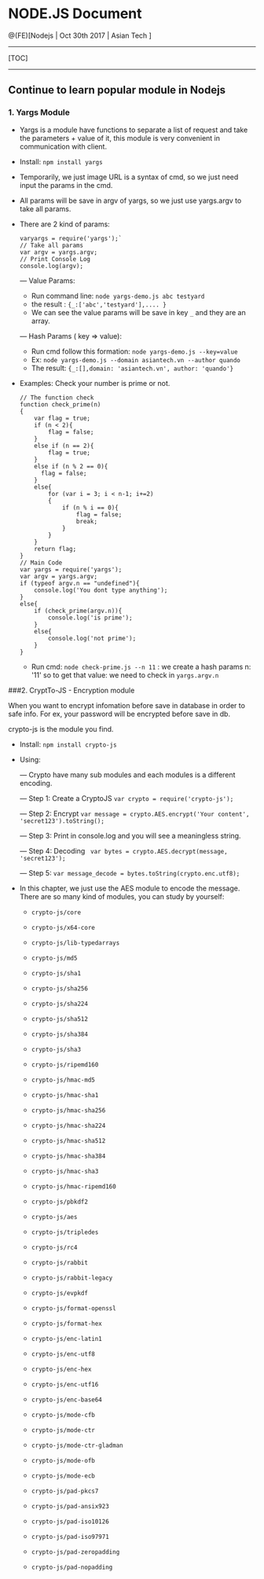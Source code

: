 # NODE.JS Document

@(FE)[Nodejs | Oct 30th 2017 | Asian Tech ]

------

[TOC]

------

## Continue to learn popular module in Nodejs

### 1. Yargs Module

- Yargs is a module have functions to separate a list of request and take the parameters + value of it, this module is very convenient in communication with client.

- Install: `npm install yargs`

- Temporarily, we just image URL is a syntax of cmd, so we just need input the params in the cmd.

- All params will be save in argv of yargs, so we just use yargs.argv to take all params.

- There are 2 kind of params:

  ```
  varyargs = require('yargs');`
  // Take all params
  var argv = yargs.argv;
  // Print Console Log
  console.log(argv);
  ```

  — Value Params:

  - Run command line: `node yargs-demo.js abc testyard	`
  - the result : `{_:['abc','testyard'],.... }`
  - We can see the value params will be save in key `_` and they are an array.

  — Hash Params ( key => value):

  - Run cmd follow this formation: `node yargs-demo.js --key=value`
  - Ex: `node yargs-demo.js --domain asiantech.vn --author quando `
  -  The result: `{_:[],domain: 'asiantech.vn', author: 'quando'}`

- Examples: Check your number is prime or not.

  ```
  // The function check
  function check_prime(n)
  {
      var flag = true;
      if (n < 2){
          flag = false;
      }
      else if (n == 2){
          flag = true;
      }
      else if (n % 2 == 0){
        flag = false;
      }
      else{
          for (var i = 3; i < n-1; i+=2)
          {
              if (n % i == 0){
                  flag = false;
                  break;
              }
          }
      }
      return flag;
  }
  // Main Code
  var yargs = require('yargs');
  var argv = yargs.argv;
  if (typeof argv.n == "undefined"){
      console.log('You dont type anything');
  }
  else{
      if (check_prime(argv.n)){
          console.log('is prime');
      }
      else{
          console.log('not prime');
      }
  }
  ```

  - Run cmd: `node check-prime.js --n 11` : we create a hash params n: '11' so to get that value: we need to check in `yargs.argv.n`

###2. CryptTo-JS - Encryption module

When you want to encrypt infomation before save in database in order to safe info. For ex, your password will be encrypted before save in db.

crypto-js is the module you find.

- Install: `npm install crypto-js`

- Using:

  — Crypto have many sub modules and each modules is a different encoding.

  — Step 1: Create a CryptoJS `var crypto = require('crypto-js');`

  — Step 2: Encrypt `var message = crypto.AES.encrypt('Your content', 'secret123').toString();`

  — Step 3: Print in console.log and you will see a meaningless string.

  — Step 4: Decoding ` var bytes = crypto.AES.decrypt(message, 'secret123');`

  — Step 5: `var message_decode = bytes.toString(crypto.enc.utf8);`

- In this chapter, we just use the AES module to encode the message. There are so many kind of modules, you can study by yourself: 

  - `crypto-js/core`
  - `crypto-js/x64-core`
  - `crypto-js/lib-typedarrays`


  - `crypto-js/md5`
  - `crypto-js/sha1`
  - `crypto-js/sha256`
  - `crypto-js/sha224`
  - `crypto-js/sha512`
  - `crypto-js/sha384`
  - `crypto-js/sha3`
  - `crypto-js/ripemd160`


  - `crypto-js/hmac-md5`
  - `crypto-js/hmac-sha1`
  - `crypto-js/hmac-sha256`
  - `crypto-js/hmac-sha224`
  - `crypto-js/hmac-sha512`
  - `crypto-js/hmac-sha384`
  - `crypto-js/hmac-sha3`
  - `crypto-js/hmac-ripemd160`


  - `crypto-js/pbkdf2`


  - `crypto-js/aes`
  - `crypto-js/tripledes`
  - `crypto-js/rc4`
  - `crypto-js/rabbit`
  - `crypto-js/rabbit-legacy`
  - `crypto-js/evpkdf`


  - `crypto-js/format-openssl`
  - `crypto-js/format-hex`


  - `crypto-js/enc-latin1`
  - `crypto-js/enc-utf8`
  - `crypto-js/enc-hex`
  - `crypto-js/enc-utf16`
  - `crypto-js/enc-base64`


  - `crypto-js/mode-cfb`
  - `crypto-js/mode-ctr`
  - `crypto-js/mode-ctr-gladman`
  - `crypto-js/mode-ofb`
  - `crypto-js/mode-ecb`


  - `crypto-js/pad-pkcs7`
  - `crypto-js/pad-ansix923`
  - `crypto-js/pad-iso10126`
  - `crypto-js/pad-iso97971`
  - `crypto-js/pad-zeropadding`
  - `crypto-js/pad-nopadding`

